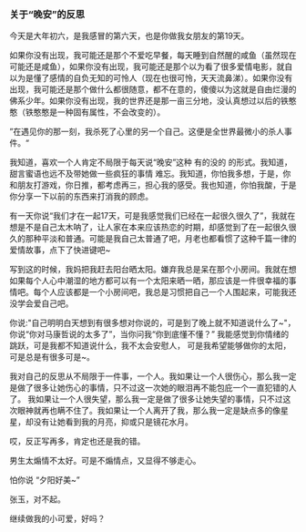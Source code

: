 ### 关于“晚安”的反思

今天是大年初六，是我感冒的第六天，也是你做我女朋友的第19天。

如果你没有出现，我可能还是那个不爱吃早餐，每天睡到自然醒的咸鱼（虽然现在可能还是咸鱼），如果你没有出现，我可能还是那个以为看了很多爱情电影，就自以为是懂了感情的自负无知的可怜人（现在也很可怜，天天流鼻涕）。如果你没有出现，我可能还是那个做什么都很随意，都不在意的，傻傻以为这就是自由烂漫的佛系少年。如果你没有出现，我的世界还是那一亩三分地，没认真想过以后的铁憨憨（铁憨憨是一种固有属性，不会改变的）。

 ”在遇见你的那一刻，我杀死了心里的另一个自己。这便是全世界最微小的杀人事件。“

我知道，喜欢一个人肯定不局限于每天说“晚安”这种 有的没的 的形式。我知道，甜言蜜语也远不及带她做一些疯狂的事情 难忘。我知道，你怕我多想，于是，你和朋友打游戏，你日推，都考虑再三，担心我的感受。我也知道，你怕我酸，于是你分享一下以前的东西来打消我的顾虑。

有一天你说“我们才在一起17天，可是我感觉我们已经在一起很久很久了”，我就在想是不是自己太木呐了，让人家在本来应该热恋的时期，却感觉到了在一起很久很久的那种平淡和普通。可能是我自己太普通了吧，月老也都看惯了这种千篇一律的爱情故事，点下了快进键吧~

写到这的时候，我妈把我赶去阳台晒太阳。嫌弃我总是呆在那个小房间。我就在想如果每个人心中潮湿的地方都可以有一个太阳来晒一晒，那应该是一件很幸福的事情吧。每个人应该都是一个小房间吧，我总是习惯把自己一个人围起来，可能我还没学会爱自己吧。

你说:"自己明明白天想到有很多想对你说的，可是到了晚上就不知道说什么了~"，你说“你对马康哲说的太多了”，当你问我“你到底懂不懂？” 我能感觉到你情绪的跳跃，可是我都不知道说什么，我不太会安慰人， 可是我希望能够做你的太阳，可是总是有很多可是~。

我对自己的反思从不局限于一件事，一个人。我如果让一个人很伤心，那么我一定是做了很多让她伤心的事情，只不过这一次她的眼泪再不能包庇一个一直犯错的人了。 我如果让一个人很失望，那么我一定是做了很多让她失望的事情，只不过这次眼神就再也瞒不住了。我如果让一个人离开了我，那么我一定是缺点多的像星星，却没有让她看到我的月亮，抑或只是镜花水月。

哎，反正写再多，肯定也还是我的错。

男生太煽情不太好。可是不煽情点，又显得不够走心。

怕你说   “夕阳好美~”   





张玉，对不起。

继续做我的小可爱，好吗？



